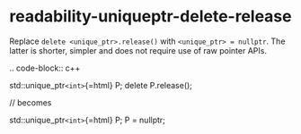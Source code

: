readability-uniqueptr-delete-release
====================================

Replace `delete <unique_ptr>.release()` with `<unique_ptr> = nullptr`.
The latter is shorter, simpler and does not require use of raw pointer
APIs.

.. code-block:: c++

std::unique\_ptr`<int>`{=html} P; delete P.release();

// becomes

std::unique\_ptr`<int>`{=html} P; P = nullptr;
